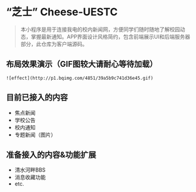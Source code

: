 # “芝士” Cheese-UESTC

> 本小程序是用于连接我电的校内新闻网，方便同学们随时随地了解校园动态，掌握最新通知。APP界面设计风格简约，包含前端展示UI和后端服务器部分，此仓库为客户端源码。

## 布局效果演示（GIF图较大请耐心等待加载）

```
![effect](http://p1.bqimg.com/4851/39a5b9c741d36e45.gif)
```

## 目前已接入的内容

- 焦点新闻
- 学校公告
- 校内通知
- 专题新闻（图片）

## 准备接入的内容&功能扩展

- 清水河畔BBS
- 消息收藏功能
- etc.

